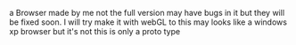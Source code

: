 a Browser made by me not the full version may have bugs in it but they will be fixed soon.
I will try make it with webGL to this may looks like a windows xp browser but it's not this is only a proto type

